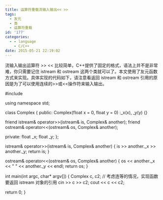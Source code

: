 ```yaml
---
title: 运算符重载流输入输出<< >>
tags:
  - 友元
  - 类
  - 运算符重载
id: '177'
categories:
  - - language
    - C/C++
date: 2015-05-21 22:19:02
---
```


流输入输出运算符 >> << 比较简单，C++提供了固定的格式，语法上并不是非常难，你只需要记住 istream 和 ostream 这两个类就可以了。本文使用了友元函数方式来实现。具体实现的代码如下，请注意看返回 istream 和 ostream 引用的原因是为了可以使用连续的>>或<<操作符来输入输出。
<!-- more -->
#include <iostream>

using namespace std;

class Complex
{
public:
Complex(float x = 0, float y = 0)
:\_x(x), \_y(y) {}

friend istream& operator>>(istream& is, Complex& another);
friend ostream& operator<<(ostream& os, Complex& another);

private:
float \_x;
float \_y;
};

istream& operator>>(istream& is, Complex& another)
{
is >> another.\_x >> another.\_y;
return is;
}

ostream& operator<<(ostream& os, Complex& another)
{
os << another.\_x << " " <<  another.\_y << endl;
return os;
}

int main(int argc, char\* argv\[\])
{
Complex c, c2;
// 考虑连等的情况，实现函数要返回 istream 对象的引用
cin >> c >> c2;
cout << c << c2;

return 0;
}